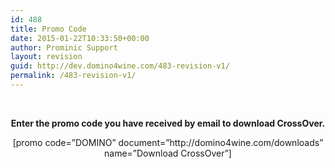 ```yaml
---
id: 488
title: Promo Code
date: 2015-01-22T10:33:50+00:00
author: Prominic Support
layout: revision
guid: http://dev.domino4wine.com/483-revision-v1/
permalink: /483-revision-v1/
---
```

&nbsp;

<p style="text-align: center;">
  <strong>Enter the promo code you have received by email to download CrossOver.</strong>
</p>

<p style="text-align: center;">
  [promo code=&#8221;DOMINO&#8221; document=&#8221;http://domino4wine.com/downloads&#8221; name=&#8221;Download CrossOver&#8221;]
</p>
